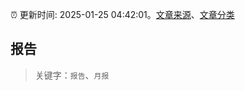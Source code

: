:alarm_clock: 更新时间: 2025-01-25 04:42:01。[文章来源](/README.md)、[文章分类](/TAGS.md)

## 报告


> 关键字：`报告`、`月报`



